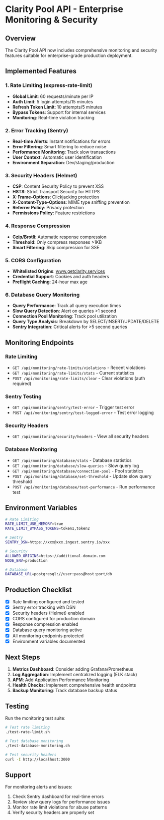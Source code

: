 # Clarity Pool API - Enterprise Monitoring & Security

## Overview

The Clarity Pool API now includes comprehensive monitoring and security features suitable for enterprise-grade production deployment.

## Implemented Features

### 1. Rate Limiting (express-rate-limit)
- **Global Limit**: 60 requests/minute per IP
- **Auth Limit**: 5 login attempts/15 minutes
- **Refresh Token Limit**: 10 attempts/5 minutes
- **Bypass Tokens**: Support for internal services
- **Monitoring**: Real-time violation tracking

### 2. Error Tracking (Sentry)
- **Real-time Alerts**: Instant notifications for errors
- **Error Filtering**: Smart filtering to reduce noise
- **Performance Monitoring**: Track slow transactions
- **User Context**: Automatic user identification
- **Environment Separation**: Dev/staging/production

### 3. Security Headers (Helmet)
- **CSP**: Content Security Policy to prevent XSS
- **HSTS**: Strict Transport Security for HTTPS
- **X-Frame-Options**: Clickjacking protection
- **X-Content-Type-Options**: MIME type sniffing prevention
- **Referrer Policy**: Privacy protection
- **Permissions Policy**: Feature restrictions

### 4. Response Compression
- **Gzip/Brotli**: Automatic response compression
- **Threshold**: Only compress responses >1KB
- **Smart Filtering**: Skip compression for SSE

### 5. CORS Configuration
- **Whitelisted Origins**: www.getclarity.services
- **Credential Support**: Cookies and auth headers
- **Preflight Caching**: 24-hour max age

### 6. Database Query Monitoring
- **Query Performance**: Track all query execution times
- **Slow Query Detection**: Alert on queries >1 second
- **Connection Pool Monitoring**: Track pool utilization
- **Query Type Analysis**: Breakdown by SELECT/INSERT/UPDATE/DELETE
- **Sentry Integration**: Critical alerts for >5 second queries

## Monitoring Endpoints

### Rate Limiting
- `GET /api/monitoring/rate-limits/violations` - Recent violations
- `GET /api/monitoring/rate-limits/stats` - Current statistics
- `POST /api/monitoring/rate-limits/clear` - Clear violations (auth required)

### Sentry Testing
- `GET /api/monitoring/sentry/test-error` - Trigger test error
- `POST /api/monitoring/sentry/test-logged-error` - Test error logging

### Security Headers
- `GET /api/monitoring/security/headers` - View all security headers

### Database Monitoring
- `GET /api/monitoring/database/stats` - Database statistics
- `GET /api/monitoring/database/slow-queries` - Slow query log
- `GET /api/monitoring/database/connection-pool` - Pool statistics
- `POST /api/monitoring/database/set-threshold` - Update slow query threshold
- `POST /api/monitoring/database/test-performance` - Run performance test

## Environment Variables

```bash
# Rate Limiting
RATE_LIMIT_USE_MEMORY=true
RATE_LIMIT_BYPASS_TOKENS=token1,token2

# Sentry
SENTRY_DSN=https://xxx@xxx.ingest.sentry.io/xxx

# Security
ALLOWED_ORIGINS=https://additional-domain.com
NODE_ENV=production

# Database
DATABASE_URL=postgresql://user:pass@host:port/db
```

## Production Checklist

- [x] Rate limiting configured and tested
- [x] Sentry error tracking with DSN
- [x] Security headers (Helmet) enabled
- [x] CORS configured for production domain
- [x] Response compression enabled
- [x] Database query monitoring active
- [x] All monitoring endpoints protected
- [x] Environment variables documented

## Next Steps

1. **Metrics Dashboard**: Consider adding Grafana/Prometheus
2. **Log Aggregation**: Implement centralized logging (ELK stack)
3. **APM**: Add Application Performance Monitoring
4. **Health Checks**: Implement comprehensive health endpoints
5. **Backup Monitoring**: Track database backup status

## Testing

Run the monitoring test suite:
```bash
# Test rate limiting
./test-rate-limit.sh

# Test database monitoring
./test-database-monitoring.sh

# Test security headers
curl -I http://localhost:3000
```

## Support

For monitoring alerts and issues:
1. Check Sentry dashboard for real-time errors
2. Review slow query logs for performance issues
3. Monitor rate limit violations for abuse patterns
4. Verify security headers are properly set